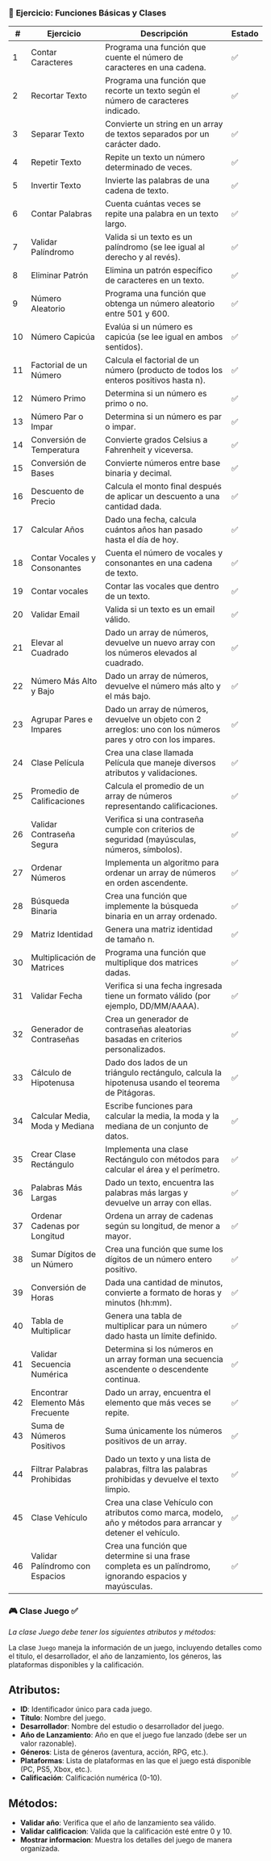 ### 📝 **Ejercicio: Funciones Básicas y Clases**

| **#** | **Ejercicio**                  | **Descripción**                                                                                           | **Estado** |
|-------|---------------------------------|-----------------------------------------------------------------------------------------------------------|------------|
| 1     | Contar Caracteres              | Programa una función que cuente el número de caracteres en una cadena.                                    |       ✅      |
| 2     | Recortar Texto                 | Programa una función que recorte un texto según el número de caracteres indicado.                         |     ✅       |
| 3     | Separar Texto                  | Convierte un string en un array de textos separados por un carácter dado.                                 |     ✅       |
| 4     | Repetir Texto                  | Repite un texto un número determinado de veces.                                                           |        ✅     |
| 5     | Invertir Texto                 | Invierte las palabras de una cadena de texto.                                                             |   ✅        |
| 6     | Contar Palabras                | Cuenta cuántas veces se repite una palabra en un texto largo.                                             |        ✅      |
| 7     | Validar Palíndromo             | Valida si un texto es un palíndromo (se lee igual al derecho y al revés).                                 |        ✅    |
| 8     | Eliminar Patrón                | Elimina un patrón específico de caracteres en un texto.                                                   |        ✅    |
| 9     | Número Aleatorio               | Programa una función que obtenga un número aleatorio entre 501 y 600.                                     |       ✅      |
| 10    | Número Capicúa                 | Evalúa si un número es capicúa (se lee igual en ambos sentidos).                                          |        ✅    |
| 11    | Factorial de un Número         | Calcula el factorial de un número (producto de todos los enteros positivos hasta n).                     |     ✅       |
| 12    | Número Primo                   | Determina si un número es primo o no.                                                                      |     ✅       |
| 13    | Número Par o Impar             | Determina si un número es par o impar.                                                                     |      ✅      |
| 14    | Conversión de Temperatura      | Convierte grados Celsius a Fahrenheit y viceversa.                                                        |        ✅     |
| 15    | Conversión de Bases            | Convierte números entre base binaria y decimal.                                                            |     ✅       |
| 16    | Descuento de Precio            | Calcula el monto final después de aplicar un descuento a una cantidad dada.                               |       ✅     |
| 17    | Calcular Años                  | Dado una fecha, calcula cuántos años han pasado hasta el día de hoy.                                      |      ✅      |
| 18    | Contar Vocales y Consonantes   | Cuenta el número de vocales y consonantes en una cadena de texto.                                          |     ✅       |
| 19    | Contar vocales             | Contar las vocales que dentro de un texto.                                                                    |      ✅      |
| 20    | Validar Email                  | Valida si un texto es un email válido.                                                                     |     ✅       |
| 21    | Elevar al Cuadrado             | Dado un array de números, devuelve un nuevo array con los números elevados al cuadrado.                   |        ✅    |
| 22    | Número Más Alto y Bajo         | Dado un array de números, devuelve el número más alto y el más bajo.                                       |        ✅    |
| 23    | Agrupar Pares e Impares        | Dado un array de números, devuelve un objeto con 2 arreglos: uno con los números pares y otro con los impares. |      ✅      |
| 24    | Clase Película                 | Crea una clase llamada Película que maneje diversos atributos y validaciones.                             |  ✅      |
| 25    | Promedio de Calificaciones     | Calcula el promedio de un array de números representando calificaciones.                                  |     ✅       |
| 26    | Validar Contraseña Segura      | Verifica si una contraseña cumple con criterios de seguridad (mayúsculas, números, símbolos).             |       ✅      |
| 27    | Ordenar Números                | Implementa un algoritmo para ordenar un array de números en orden ascendente.                            |       ✅     |
| 28    | Búsqueda Binaria               | Crea una función que implemente la búsqueda binaria en un array ordenado.                                 |       ✅      |
| 29    | Matriz Identidad               | Genera una matriz identidad de tamaño n.                                                                  |   ✅         |
| 30    | Multiplicación de Matrices     | Programa una función que multiplique dos matrices dadas.                                                  |    ✅        |
| 31    | Validar Fecha                  | Verifica si una fecha ingresada tiene un formato válido (por ejemplo, DD/MM/AAAA).                        |        ✅     |
| 32    | Generador de Contraseñas       | Crea un generador de contraseñas aleatorias basadas en criterios personalizados.                          |       ✅      |
| 33    | Cálculo de Hipotenusa          | Dado dos lados de un triángulo rectángulo, calcula la hipotenusa usando el teorema de Pitágoras.          |        ✅    |
| 34    | Calcular Media, Moda y Mediana | Escribe funciones para calcular la media, la moda y la mediana de un conjunto de datos.                   |    ✅        |
| 35    | Crear Clase Rectángulo         | Implementa una clase Rectángulo con métodos para calcular el área y el perímetro.                       |        ✅     |
| 36    | Palabras Más Largas            | Dado un texto, encuentra las palabras más largas y devuelve un array con ellas.                           |     ✅       |
| 37    | Ordenar Cadenas por Longitud   | Ordena un array de cadenas según su longitud, de menor a mayor.                                           |       ✅   |
| 38    | Sumar Dígitos de un Número     | Crea una función que sume los dígitos de un número entero positivo.                                       |         ✅   |
| 39    | Conversión de Horas            | Dada una cantidad de minutos, convierte a formato de horas y minutos (hh:mm).                             |          ✅  |
| 40    | Tabla de Multiplicar           | Genera una tabla de multiplicar para un número dado hasta un límite definido.                             |        ✅    |
| 41    | Validar Secuencia Numérica     | Determina si los números en un array forman una secuencia ascendente o descendente continua.              |         ✅   |
| 42    | Encontrar Elemento Más Frecuente | Dado un array, encuentra el elemento que más veces se repite.                                              |     ✅       |
| 43    | Suma de Números Positivos      | Suma únicamente los números positivos de un array.                                                        |         ✅    |
| 44    | Filtrar Palabras Prohibidas    | Dado un texto y una lista de palabras, filtra las palabras prohibidas y devuelve el texto limpio.         |         ✅   |
| 45    | Clase Vehículo                 | Crea una clase Vehículo con atributos como marca, modelo, año y métodos para arrancar y detener el vehículo. |        ✅     |
| 46    | Validar Palíndromo con Espacios | Crea una función que determine si una frase completa es un palíndromo, ignorando espacios y mayúsculas.    |     ✅       |


### 🎮 Clase Juego ✅

_La clase Juego debe tener los siguientes atributos y métodos:_

La clase `Juego` maneja la información de un juego, incluyendo detalles como el título, el desarrollador, el año de lanzamiento, los géneros, las plataformas disponibles y la calificación.

## Atributos:
- **ID**: Identificador único para cada juego.
- **Título**: Nombre del juego.
- **Desarrollador**: Nombre del estudio o desarrollador del juego.
- **Año de Lanzamiento**: Año en que el juego fue lanzado (debe ser un valor razonable).
- **Géneros**: Lista de géneros (aventura, acción, RPG, etc.).
- **Plataformas**: Lista de plataformas en las que el juego está disponible (PC, PS5, Xbox, etc.).
- **Calificación**: Calificación numérica (0-10).

## Métodos:
- **Validar año**: Verifica que el año de lanzamiento sea válido.
- **Validar calificacion**: Valida que la calificación esté entre 0 y 10.
- **Mostrar informacion**: Muestra los detalles del juego de manera organizada.